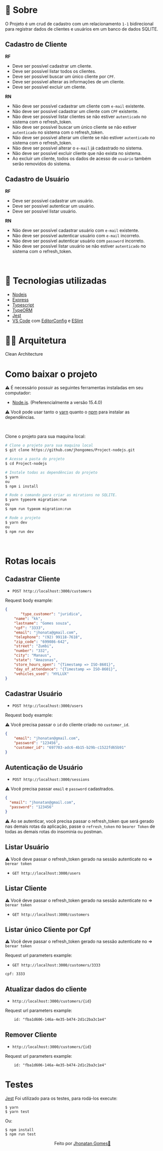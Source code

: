 # 📜 Sobre
  
  O Projeto é um crud de cadastro com um relacionamento `1-1` bidirecional para registrar dados de clientes e usuários em um banco de dados SQLITE.

## Cadastro de Cliente

**RF**

- Deve ser possível cadastrar um cliente.
- Deve ser possível listar todos os clientes.
- Deve ser possível buscar um único cliente por `CPF`.
- Deve ser possível alterar as informações de um cliente.
- Deve ser possível excluir um cliente.

**RN**

- Não deve ser possível cadastrar um cliente com `e-mail` existente.
- Não deve ser possível cadastrar um cliente com `CPF` existente.
- Não deve ser possível listar clientes se não estiver `autenticado` no sistema com o refresh_token.
- Não deve ser possível buscar um único cliente se não estiver `autenticado` no sistema com o refresh_token.
- Não deve ser possível alterar um cliente se não estiver `autenticado` no sistema com o refresh_token.
- Não deve ser possível alterar o `e-mail` já cadastrado no sistema.
- Não deve ser possível excluir cliente que não exista no sistema.
- Ao excluir um cliente, todos os dados de acesso de `usuário` também serão removidos do sistema.

## Cadastro de Usuário

**RF**

- Deve ser possível cadastrar um usuário.
- Deve ser possível autenticar um usuário.
- Deve ser possível listar usuário.

**RN**

- Não deve ser possível cadastrar usuário com `e-mail` existente.
- Não deve ser possível autenticar usuário com `e-mail` incorreto.
- Não deve ser possível autenticar usuário com `password` incorreto.
- Não deve ser possível listar usuário se não estiver `autenticado` no sistema com o refresh_token.

<br>

# 🔧 Tecnologias utilizadas

- [Nodejs](https://nodejs.org/en/)
- [Express](http://expressjs.com/pt-br/)
- [Typescript](https://docs.microsoft.com/pt-br/archive/msdn-magazine/2015/january/typescript-understanding-typescript)
- [TypeORM](https://typeorm.io/#/)
- [Jest](https://jestjs.io)
- [VS Code](https://code.visualstudio.com/) com [EditorConfig](https://marketplace.visualstudio.com/items?itemName=EditorConfig.EditorConfig) e [ESlint](https://marketplace.visualstudio.com/items?itemName=dbaeumer.vscode-eslint)

# 👷‍♂️ Arquitetura

Clean Architecture

#  Como baixar o projeto

⚠ É necessário possuir as seguintes ferramentas instaladas em seu computador:
- [Node.js](https://nodejs.org/en/). (Preferencialmente a versão 15.4.0)


⚠ Você pode usar tanto o [yarn](https://yarnpkg.com/) quanto o [npm]() para instalar as dependências.


<br />

Clone o projeto para sua maquina local:
```bash
# Clone o projeto para sua maquina local
$ git clone https://github.com/jhongomes/Project-nodejs.git

# Acesse a pasta do projeto
$ cd Project-nodejs

# Instale todas as dependências do projeto
$ yarn 
ou
$ npm i install

# Rode o comando para criar as mirations no SQLITE.
$ yarn typeorm migration:run
ou
$ npm run typeom migration:run

# Rode o projeto
$ yarn dev
ou
$ npm run dev
```
<br />


# Rotas locais

## Cadastrar Cliente
* `POST http://localhost:3000/customers`

Request body example:
 ```json
{
		"type_customer": "juridica",
     "name": "kk",
     "lastname": "Gomes souza",
     "cpf": "3333",
     "email": "jhonata@gmail.com",
     "telephone": "(92) 99118-7618",
     "zip_code": "699086-642",
     "street": "Zumbi",
     "number": "332",
     "city": "Manaus",
     "state": "Amazonas",
     "store_hours_open": "{Timestamp => ISO-8601}",
     "day_of_attendance": "{Timestamp => ISO-8601}",
     "vehicles_used": "HYLLUX" 
}

 ```
## Cadastrar Usuário
* `POST http://localhost:3000/users`

Request body example:

⚠ Você precisa passar o `id` do cliente criado no `customer_id`.

```json
{
	"email": "jhonatan@gmail.com",
	"password": "123456",
	"customer_id": "697703-adc6-4b15-b29b-c1522fd65b91"
}

```
## Autenticação de Usuário

* `POST http://localhost:3000/sessions`

⚠ Você precisa passar `email` e `password` cadastrados. 

```json
{
  "email": "jhonatan@gmail.com",
  "password": "123456"
}

```
⚠  Ao se autenticar, você precisa passar o refresh_token que será gerado nas demais rotas da aplicação, passe o ``refresh_token`` no ``bearer Token`` de todas as demais rotas do insominia ou postman.

## Listar Usuário

⚠ Você deve passar o refresh_token gerado na sessão autenticate no => `berear token`

* `GET http://localhost:3000/users`


## Listar Cliente

⚠ Você deve passar o refresh_token gerado na sessão autenticate no => `berear token`

* `GET http://localhost:3000/customers`


## Listar único Cliente por Cpf

⚠ Você deve passar o refresh_token gerado na sessão autenticate no => `berear token`

Request url parameters example:

* `GET http://localhost:3000/customers/3333`

 ``` cpf: 3333   ```

## Atualizar dados do cliente

* `http://localhost:3000/customers/{id}`

Request url parameters example:
```
    id: "fba1d606-146a-4e35-b474-2d1c2ba3c1e4"
``` 

## Remover Cliente
* `http://localhost:3000/customers/{id}`
  
Request url parameters example:
```
    id: "fba1d606-146a-4e35-b474-2d1c2ba3c1e4"  
```

# Testes
[Jest](https://jestjs.io/) Foi utilizado para os testes, para rodá-los execute:
```
$ yarn
$ yarn test
```
Ou:
```
$ npm install
$ npm run test
```


<p align="center">Feito por <a href="www.linkedin.com/in/jhonatan-gomes-de-souza-513a3a197/" target="_blank">Jhonatan Gomes💜</a></p>